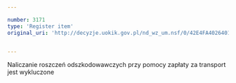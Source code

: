 ```yaml
---

number: 3171
type: 'Register item'
original_uri: 'http://decyzje.uokik.gov.pl/nd_wz_um.nsf/0/42E4FA40264015E7C12579FF00321203?OpenDocument'


---
```


Naliczanie roszczeń odszkodowawczych przy pomocy zapłaty za transport jest wykluczone
